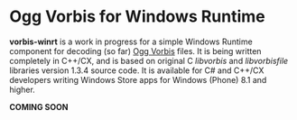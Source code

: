 # Ogg Vorbis for Windows Runtime

**vorbis-winrt** is a work in progress for a simple Windows Runtime component for decoding (so far) [Ogg Vorbis](http://xiph.org/vorbis/) files. It is being written completely in C++/CX, and is based on original C _libvorbis_ and _libvorbisfile_ libraries version 1.3.4 source code. It is available for C# and C++/CX developers writing Windows Store apps for Windows (Phone) 8.1 and higher.

**COMING SOON**
